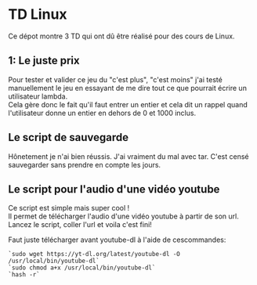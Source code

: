 # TD Linux

Ce dépot montre 3 TD qui ont dû être réalisé pour des cours de Linux.  


## 1: Le juste prix

Pour tester et valider ce jeu du "c'est plus", "c'est moins" j'ai testé manuellement le jeu en essayant de me dire tout ce que pourrait écrire un utilisateur lambda.  
Cela gère donc le fait qu'il faut entrer un entier et cela dit un rappel quand l'utilisateur donne un entier en dehors de 0 et 1000 inclus.


## Le script de sauvegarde

Hônetement je n'ai bien réussis. J'ai vraiment du mal avec tar. C'est censé sauvegarder sans prendre en compte les jours.

## Le script pour l'audio d'une vidéo youtube

Ce script est simple mais super cool !  
Il permet de télécharger l'audio d'une vidéo youtube à partir de son url.  
Lancez le script, coller l'url et voila c'est fini!  

Faut juste télécharger avant youtube-dl à l'aide de cescommandes:  

	`sudo wget https://yt-dl.org/latest/youtube-dl -O /usr/local/bin/youtube-dl` 
	`sudo chmod a+x /usr/local/bin/youtube-dl`
	`hash -r`